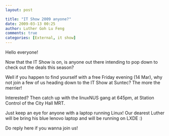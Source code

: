 ```yaml
---
layout: post

title: "IT Show 2009 anyone?"
date: 2009-03-13 00:25
author: Luther Goh Lu Feng
comments: true
categories: [External, it show]
---
```

Hello everyone!

Now that the IT Show is on, is anyone out there intending to pop down to check out the deals this season?

Well if you happen to find yourself with a free Friday evening (14 Mar), why not join a few of us heading down to the IT Show at Suntec? The more the merrier!

Interested? Then catch up with the linuxNUS gang at 645pm, at Station Control of the City Hall MRT.

Just keep an eye for anyone with a laptop running Linux! Our dearest Luther will be bring his blue lenovo laptop and will be running on LXDE :)

Do reply here if you wanna join us!
